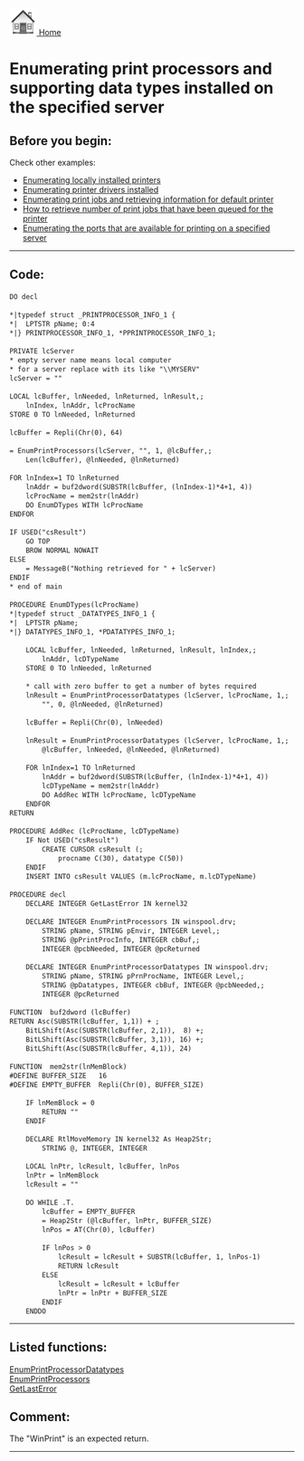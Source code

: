 [<img src="../images/home.png"> Home ](https://github.com/VFPX/Win32API)  

# Enumerating print processors and supporting data types installed on the specified server

## Before you begin:
Check other examples:  
* [Enumerating locally installed printers](sample_146.md)  
* [Enumerating printer drivers installed](sample_082.md)  
* [Enumerating print jobs and retrieving information for default printer](sample_368.md)  
* [How to retrieve number of print jobs that have been queued for the printer](sample_367.md)  
* [Enumerating the ports that are available for printing on a specified server](sample_334.md)  
  
***  


## Code:
```foxpro  
DO decl

*|typedef struct _PRINTPROCESSOR_INFO_1 {
*|  LPTSTR pName; 0:4
*|} PRINTPROCESSOR_INFO_1, *PPRINTPROCESSOR_INFO_1;

PRIVATE lcServer
* empty server name means local computer
* for a server replace with its like "\\MYSERV"
lcServer = ""

LOCAL lcBuffer, lnNeeded, lnReturned, lnResult,;
	lnIndex, lnAddr, lcProcName
STORE 0 TO lnNeeded, lnReturned

lcBuffer = Repli(Chr(0), 64)

= EnumPrintProcessors(lcServer, "", 1, @lcBuffer,;
	Len(lcBuffer), @lnNeeded, @lnReturned)

FOR lnIndex=1 TO lnReturned
	lnAddr = buf2dword(SUBSTR(lcBuffer, (lnIndex-1)*4+1, 4))
	lcProcName = mem2str(lnAddr)
	DO EnumDTypes WITH lcProcName
ENDFOR

IF USED("csResult")
	GO TOP
	BROW NORMAL NOWAIT
ELSE
	= MessageB("Nothing retrieved for " + lcServer)
ENDIF
* end of main

PROCEDURE EnumDTypes(lcProcName)
*|typedef struct _DATATYPES_INFO_1 {
*|  LPTSTR pName;
*|} DATATYPES_INFO_1, *PDATATYPES_INFO_1;

	LOCAL lcBuffer, lnNeeded, lnReturned, lnResult, lnIndex,;
		lnAddr, lcDTypeName
	STORE 0 TO lnNeeded, lnReturned

	* call with zero buffer to get a number of bytes required
	lnResult = EnumPrintProcessorDatatypes (lcServer, lcProcName, 1,;
		"", 0, @lnNeeded, @lnReturned)

	lcBuffer = Repli(Chr(0), lnNeeded)

	lnResult = EnumPrintProcessorDatatypes (lcServer, lcProcName, 1,;
		@lcBuffer, lnNeeded, @lnNeeded, @lnReturned)

	FOR lnIndex=1 TO lnReturned
		lnAddr = buf2dword(SUBSTR(lcBuffer, (lnIndex-1)*4+1, 4))
		lcDTypeName = mem2str(lnAddr)
		DO AddRec WITH lcProcName, lcDTypeName
	ENDFOR
RETURN

PROCEDURE AddRec (lcProcName, lcDTypeName)
	IF Not USED("csResult")
		CREATE CURSOR csResult (;
			procname C(30), datatype C(50))
	ENDIF
	INSERT INTO csResult VALUES (m.lcProcName, m.lcDTypeName)

PROCEDURE decl
	DECLARE INTEGER GetLastError IN kernel32

	DECLARE INTEGER EnumPrintProcessors IN winspool.drv;
		STRING pName, STRING pEnvir, INTEGER Level,;
		STRING @pPrintProcInfo, INTEGER cbBuf,;
		INTEGER @pcbNeeded, INTEGER @pcReturned

	DECLARE INTEGER EnumPrintProcessorDatatypes IN winspool.drv;
		STRING pName, STRING pPrnProcName, INTEGER Level,;
		STRING @pDatatypes, INTEGER cbBuf, INTEGER @pcbNeeded,;
		INTEGER @pcReturned

FUNCTION  buf2dword (lcBuffer)
RETURN Asc(SUBSTR(lcBuffer, 1,1)) + ;
	BitLShift(Asc(SUBSTR(lcBuffer, 2,1)),  8) +;
	BitLShift(Asc(SUBSTR(lcBuffer, 3,1)), 16) +;
	BitLShift(Asc(SUBSTR(lcBuffer, 4,1)), 24)

FUNCTION  mem2str(lnMemBlock)
#DEFINE BUFFER_SIZE   16
#DEFINE EMPTY_BUFFER  Repli(Chr(0), BUFFER_SIZE)

	IF lnMemBlock = 0
		RETURN ""
	ENDIF

	DECLARE RtlMoveMemory IN kernel32 As Heap2Str;
		STRING @, INTEGER, INTEGER

	LOCAL lnPtr, lcResult, lcBuffer, lnPos
	lnPtr = lnMemBlock
	lcResult = ""

	DO WHILE .T.
		lcBuffer = EMPTY_BUFFER
		= Heap2Str (@lcBuffer, lnPtr, BUFFER_SIZE)
		lnPos = AT(Chr(0), lcBuffer)

		IF lnPos > 0
			lcResult = lcResult + SUBSTR(lcBuffer, 1, lnPos-1)
			RETURN lcResult
		ELSE
			lcResult = lcResult + lcBuffer
			lnPtr = lnPtr + BUFFER_SIZE
		ENDIF
	ENDDO  
```  
***  


## Listed functions:
[EnumPrintProcessorDatatypes](../libraries/winspool.drv/EnumPrintProcessorDatatypes.md)  
[EnumPrintProcessors](../libraries/winspool.drv/EnumPrintProcessors.md)  
[GetLastError](../libraries/kernel32/GetLastError.md)  

## Comment:
The "WinPrint" is an expected return.  
  
***  

